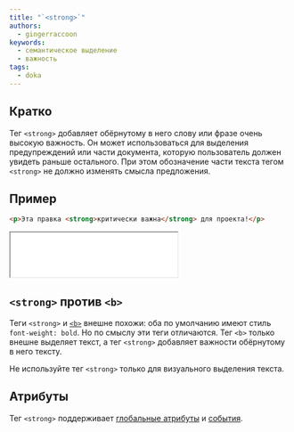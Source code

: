 ```yaml
---
title: "`<strong>`"
authors:
  - gingerraccoon
keywords:
  - семантическое выделение
  - важность
tags:
  - doka
---
```


## Кратко

Тег `<strong>` добавляет обёрнутому в него слову или фразе очень высокую важность. Он может использоваться для выделения предупреждений или части документа, которую пользователь должен увидеть раньше остального. При этом обозначение части текста тегом `<strong>` не должно изменять смысла предложения.

## Пример

```html
<p>Эта правка <strong>критически важна</strong> для проекта!</p>
```

<iframe title="Как выглядит" src="demos/view/" height="80"></iframe>

## `<strong>` против `<b>`

Теги `<strong>` и [`<b>`](/html/b) внешне похожи: оба по умолчанию имеют стиль `font-weight: bold`. Но по смыслу эти теги отличаются. Тег `<b>` только внешне выделяет текст, а тег `<strong>` добавляет важности обёрнутому в него тексту.

Не используйте тег `<strong>` только для визуального выделения текста.

## Атрибуты

Тег `<strong>` поддерживает [глобальные атрибуты](/html/global-attrs/) и [события](/js/events/).
